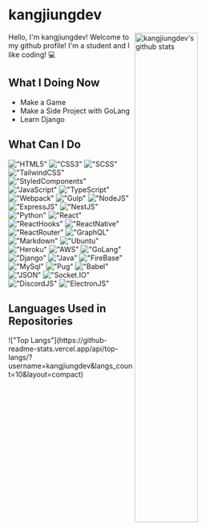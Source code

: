# kangjiungdev

<img align="right" alt="kangjiungdev's github stats" width="50%" src="https://github-readme-stats.vercel.app/api?username=kangjiungdev&show_icons=true">

<p>Hello, I'm kangjiungdev! Welcome to my github profile! I'm a student and I like coding! 💻</p>

  <h2>What I Doing Now</h2>
  
  <ul>
    <li>Make a Game</li>
    <li>Make a Side Project with GoLang</li>
    <li>Learn Django</li>
  </ul>
  
  <h2>What Can I Do</h2>
  
!["HTML5"](https://img.shields.io/badge/HTML5-E34F26?style=round&logo=html5&logoColor=white&logoWidth=20)
!["CSS3"](https://img.shields.io/badge/CSS3-1572B6?style=round&logo=css3&logoColor=white&logoWidth=20)
!["SCSS"](https://img.shields.io/badge/Sass-CC6699?style=round&logo=sass&logoColor=white&logoWidth=20)
!["TailwindCSS"](https://img.shields.io/badge/Tailwind_CSS-38B2AC?style=round&logo=tailwind-css&logoColor=white&logoWidth=20)
!["StyledComponents"](https://img.shields.io/badge/Styled_Components-DB7093?style=round&logo=styled-components&logoColor=white&logoWidth=20)
!["JavaScript"](https://img.shields.io/badge/JavaScript-323330?style=round&logo=javascript&logoColor=F7DF1E&logoWidth=20)
!["TypeScript"](https://img.shields.io/badge/TypeScript-323330?style=round&logo=typescript&logoColor=3178C6&logoWidth=20)
!["Webpack"](https://img.shields.io/badge/Webpack-8DD6F9?style=round&logo=webpack&logoColor=f0f0f0&logoWidth=20)
!["Gulp"](https://img.shields.io/badge/Gulp-CF4647?style=round&logo=gulp&logoColor=f0f0f0&logoWidth=20)
!["NodeJS"](https://img.shields.io/badge/Node.js-43853D?style=round&logo=node.js&logoColor=white&logoWidth=20)
!["ExpressJS"](https://img.shields.io/badge/ExpressJS-6A6A6A?style=round&logo=express&logoColor=f0f0f0&logoWidth=20)
!["NestJS"](https://img.shields.io/badge/NestJS-EA2845?style=round&logo=nestjs&logoColor=f0f0f0&logoWidth=20)
!["Python"](https://img.shields.io/badge/Python-14354C?style=round&logo=python&logoColor=white&logoWidth=20)
!["React"](https://img.shields.io/badge/React-20232A?style=round&logo=react&logoColor=61DAFB&logoWidth=20)
!["ReactHooks"](https://img.shields.io/badge/React_Hooks-20232A?style=round&logo=react&logoColor=61DAFB&logoWidth=20)
!["ReactNative"](https://img.shields.io/badge/React_Native-20232A?style=round&logo=react&logoColor=61DAFB&logoWidth=20)
!["ReactRouter"](https://img.shields.io/badge/React_Router-CA4245?style=round&logo=react-router&logoColor=white&logoWidth=20)
!["GraphQL"](https://img.shields.io/badge/GraphQL-E10098?style=round&logo=graphql&logoColor=white&logoWidth=20)
!["Markdown"](https://img.shields.io/badge/Markdown-000000?style=round&logo=markdown&logoColor=white&logoWidth=20)
!["Ubuntu"](https://img.shields.io/badge/Ubuntu-E95420?style=round&logo=ubuntu&logoColor=white&logoWidth=20)
!["Heroku"](https://img.shields.io/badge/Heroku-430098?style=round&logo=heroku&logoColor=white&logoWidth=20)
!["AWS"](https://img.shields.io/badge/Amazon_AWS-232F3E?style=round&logo=amazon-aws&logoColor=white&logoWidth=20)
!["GoLang"](https://img.shields.io/badge/GoLang-13B38B?style=round&logo=go&logoColor=white&logoWidth=20)
!["Django"](https://img.shields.io/badge/Django-092E20?style=round&logo=django&logoColor=white&logoWidth=20)
!["Java"](https://img.shields.io/badge/Java-007396?style=round&logo=java&logoColor=white&logoWidth=20)
!["FireBase"](https://img.shields.io/badge/FireBase-orange?style=round&logo=firebase&logoColor=white&logoWidth=20)
!["MySql"](https://img.shields.io/badge/MySql-4479A1?style=round&logo=mysql&logoColor=white&logoWidth=20)
!["Pug"](https://img.shields.io/badge/Pug-A86454?style=round&logo=pug&logoColor=white&logoWidth=20)
!["Babel"](https://img.shields.io/badge/Babel-323330?style=round&logo=babel&logoColor=FFE100&logoWidth=20)
!["JSON"](https://img.shields.io/badge/JSON-9E9E9E?style=round&logo=json&logoColor=585858&logoWidth=20)
!["Socket.IO"](https://img.shields.io/badge/Socket.IO-white?style=round&logo=socket.io&logoColor=black&logoWidth=20)
!["DiscordJS"](https://img.shields.io/badge/DiscordJS-5661EA?style=round&logo=discord&logoColor=white&logoWidth=20)
!["ElectronJS"](https://img.shields.io/badge/ElectronJS-363749?style=round&logo=electron&logoColor=dae3f0&logoWidth=20)

  
 <h2>Languages Used in Repositories</h2>
!["Top Langs"](https://github-readme-stats.vercel.app/api/top-langs/?username=kangjiungdev&langs_count=10&layout=compact)
